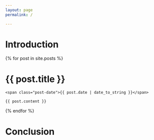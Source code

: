 ```yaml
---
layout: page
permalink: /

---
```

<h1 id="Introduction" class="post-title">
        Introduction
</h1>
<div class="posts">
  {% for post in site.posts %}
  <div class="post">
    <h1 id = '{{ post.title }}' class="post-title">
        {{ post.title }}
    </h1>

    <span class="post-date">{{ post.date | date_to_string }}</span>

    {{ post.content }}
  </div>
  {% endfor %}
</div>
<h1 id="Conclusion" class="post-title">
        Conclusion
</h1>